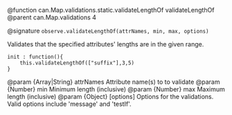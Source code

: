 @function can.Map.validations.static.validateLengthOf validateLengthOf
@parent can.Map.validations 4

@signature `observe.validateLengthOf(attrNames, min, max, options)`

Validates that the specified attributes' lengths are in the given range.

	init : function(){
		this.validateLengthOf(["suffix"],3,5)
	}

@param {Array<String>|String} attrNames Attribute name(s) to to validate
@param {Number} min Minimum length (inclusive)
@param {Number} max Maximum length (inclusive)
@param {Object} [options] Options for the validations.  Valid options include 'message' and 'testIf'.
